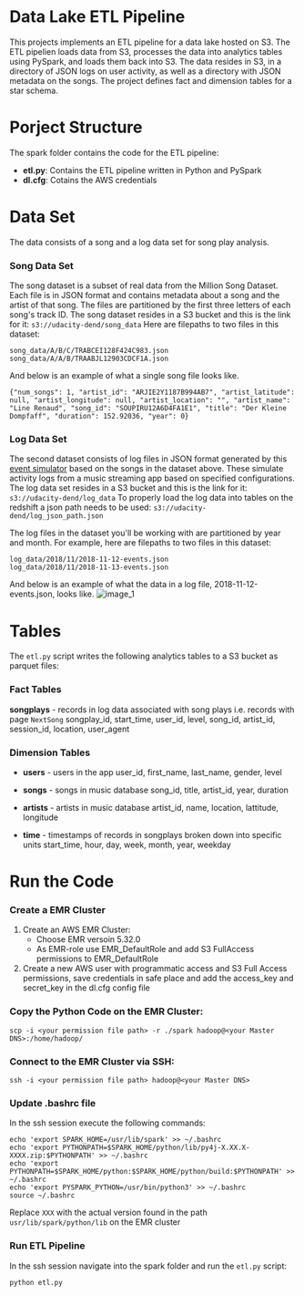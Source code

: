 # Data Lake ETL Pipeline
This projects implements an ETL pipeline for a data lake hosted on S3. The ETL pipelien loads data from S3, processes the data into analytics tables using PySpark, and loads them back into S3.  The data resides in S3, in a directory of JSON logs on user activity, as well as a directory with JSON metadata on the songs. The project defines fact and dimension tables for a star schema.

# Porject Structure
The spark folder contains the code for the ETL pipeline:
- **etl.py**: Contains the ETL pipeline written in Python and PySpark
- **dl.cfg**: Cotains the AWS credentials

# Data Set
The data consists of a song and a log data set for song play analysis.

### Song Data Set
The song dataset is a subset of real data from the Million Song Dataset. Each file is in JSON format and contains metadata about a song and the artist of that song. The files are partitioned by the first three letters of each song's track ID.
The song dataset resides in a S3 bucket and this is the link for it:
```s3://udacity-dend/song_data```
Here are filepaths to two files in this dataset:
```
song_data/A/B/C/TRABCEI128F424C983.json
song_data/A/A/B/TRAABJL12903CDCF1A.json
```
And below is an example of what a single song file looks like.
```
{"num_songs": 1, "artist_id": "ARJIE2Y1187B994AB7", "artist_latitude": null, "artist_longitude": null, "artist_location": "", "artist_name": "Line Renaud", "song_id": "SOUPIRU12A6D4FA1E1", "title": "Der Kleine Dompfaff", "duration": 152.92036, "year": 0}
```

### Log Data Set
The second dataset consists of log files in JSON format generated by this [event simulator](https://github.com/Interana/eventsim) based on the songs in the dataset above. These simulate activity logs from a music streaming app based on specified configurations.
The log data set resides in a S3 bucket and this is the link for it:
```s3://udacity-dend/log_data```
To properly load the log data into tables on the redshift a json path needs to be used:
```s3://udacity-dend/log_json_path.json```

The log files in the dataset you'll be working with are partitioned by year and month. For example, here are filepaths to two files in this dataset:
```
log_data/2018/11/2018-11-12-events.json
log_data/2018/11/2018-11-13-events.json
```
And below is an example of what the data in a log file, 2018-11-12-events.json, looks like.
![image_1](img/log_data_example.png)

# Tables
The ```etl.py``` script writes the following analytics tables to a S3 bucket as parquet files:

### Fact Tables
**songplays** - records in log data associated with song plays i.e. records with page ```NextSong```
songplay_id, start_time, user_id, level, song_id, artist_id, session_id, location, user_agent

### Dimension Tables
- **users** - users in the app
user_id, first_name, last_name, gender, level

- **songs** - songs in music database
song_id, title, artist_id, year, duration

- **artists** - artists in music database
artist_id, name, location, lattitude, longitude

- **time** - timestamps of records in songplays broken down into specific units
start_time, hour, day, week, month, year, weekday


# Run the Code

### Create a EMR Cluster
1. Create an AWS EMR Cluster:
   - Choose EMR versoin 5.32.0
   - As EMR-role use EMR_DefaultRole and add S3 FullAccess permissions to EMR_DefaultRole
2. Create a new AWS user with programmatic access and S3 Full Access permissions, save credentials in safe place and add the access_key and secret_key in the dl.cfg config file

### Copy the Python Code on the EMR Cluster:
```
scp -i <your permission file path> -r ./spark hadoop@<your Master DNS>:/home/hadoop/
```

### Connect to the EMR Cluster via SSH:
```
ssh -i <your permission file path> hadoop@<your Master DNS>
```
### Update .bashrc file
In the ssh session execute the following commands:
```
echo 'export SPARK_HOME=/usr/lib/spark' >> ~/.bashrc 
echo 'export PYTHONPATH=$SPARK_HOME/python/lib/py4j-X.XX.X-XXXX.zip:$PYTHONPATH' >> ~/.bashrc
echo 'export PYTHONPATH=$SPARK_HOME/python:$SPARK_HOME/python/build:$PYTHONPATH' >> ~/.bashrc
echo 'export PYSPARK_PYTHON=/usr/bin/python3' >> ~/.bashrc
source ~/.bashrc
```
Replace `XXX` with the actual version  found in the path `usr/lib/spark/python/lib` on the EMR cluster

### Run ETL Pipeline
In the ssh session navigate into the spark folder and run the `etl.py` script:
```
python etl.py
```

